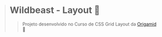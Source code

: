 > # Wildbeast - Layout :pushpin:
>> Projeto desenvolvido no Curso de CSS Grid Layout da [Origamid](https://www.origamid.com/curso/web-design-completo/) 🐺
